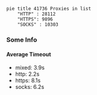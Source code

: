 
```mermaid
pie title 41736 Proxies in list
    "HTTP" : 28112
    "HTTPS": 9896
    "SOCKS" : 10303
```

### Some Info
#### Average Timeout

- mixed: 3.9s
- http: 2.2s
- https: 8.1s
- socks: 6.2s